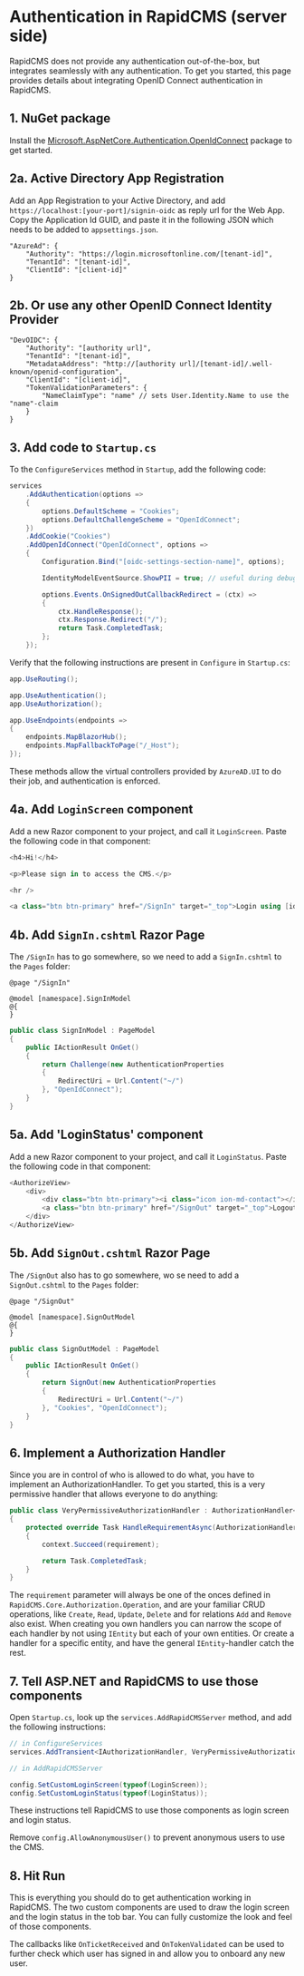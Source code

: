 # Authentication in RapidCMS (server side)

RapidCMS does not provide any authentication out-of-the-box, but integrates seamlessly with any
authentication. To get you started, this page provides details about integrating OpenID Connect authentication in RapidCMS.

## 1. NuGet package

Install the [Microsoft.AspNetCore.Authentication.OpenIdConnect](https://www.nuget.org/packages/Microsoft.AspNetCore.Authentication.OpenIdConnect/5.0.2) package
to get started.

## 2a. Active Directory App Registration

Add an App Registration to your Active Directory, and add `https://localhost:[your-port]/signin-oidc` as
reply url for the Web App. Copy the Application Id GUID, and paste it in the following JSON which needs to
be added to `appsettings.json`.

```
"AzureAd": {
    "Authority": "https://login.microsoftonline.com/[tenant-id]",
    "TenantId": "[tenant-id]",
    "ClientId": "[client-id]"
}
```

## 2b. Or use any other OpenID Connect Identity Provider

```
"DevOIDC": {
    "Authority": "[authority url]",
    "TenantId": "[tenant-id]",
    "MetadataAddress": "http://[authority url]/[tenant-id]/.well-known/openid-configuration",
    "ClientId": "[client-id]",
    "TokenValidationParameters": {
        "NameClaimType": "name" // sets User.Identity.Name to use the "name"-claim
    }
}
```

## 3. Add code to `Startup.cs`

To the `ConfigureServices` method in `Startup`, add the following code:

```c#
services
    .AddAuthentication(options =>
    {
        options.DefaultScheme = "Cookies";
        options.DefaultChallengeScheme = "OpenIdConnect";
    })
    .AddCookie("Cookies")
    .AddOpenIdConnect("OpenIdConnect", options =>
    {
        Configuration.Bind("[oidc-settings-section-name]", options);

        IdentityModelEventSource.ShowPII = true; // useful during debugging. remove for when auth works

        options.Events.OnSignedOutCallbackRedirect = (ctx) =>
        {
            ctx.HandleResponse();
            ctx.Response.Redirect("/");
            return Task.CompletedTask;
        };
    });
```

Verify that the following instructions are present in `Configure` in `Startup.cs`:

```c#
app.UseRouting();

app.UseAuthentication();
app.UseAuthorization();

app.UseEndpoints(endpoints =>
{
    endpoints.MapBlazorHub();
    endpoints.MapFallbackToPage("/_Host");
});
```

These methods allow the virtual controllers provided by `AzureAD.UI` to do their job, and authentication is enforced.

## 4a. Add `LoginScreen` component

Add a new Razor component to your project, and call it `LoginScreen`. Paste the following code in that component:

```c#
<h4>Hi!</h4>

<p>Please sign in to access the CMS.</p>

<hr />

<a class="btn btn-primary" href="/SignIn" target="_top">Login using [identity provider]</a>
```

## 4b. Add `SignIn.cshtml` Razor Page

The `/SignIn` has to go somewhere, so we need to add a `SignIn.cshtml` to the `Pages` folder:

```cshtml
@page "/SignIn"

@model [namespace].SignInModel
@{
}
```

```cs
public class SignInModel : PageModel
{
    public IActionResult OnGet()
    {
        return Challenge(new AuthenticationProperties
        {
            RedirectUri = Url.Content("~/")
        }, "OpenIdConnect");
    }
}
```

## 5a. Add 'LoginStatus' component

Add a new Razor component to your project, and call it `LoginStatus`. Paste the following code in that component:

```c#
<AuthorizeView>
    <div>
        <div class="btn btn-primary"><i class="icon ion-md-contact"></i> Hi, @context.User.Identity.Name!</div>
        <a class="btn btn-primary" href="/SignOut" target="_top">Logout</a>
    </div>
</AuthorizeView>
```

## 5b. Add `SignOut.cshtml` Razor Page

The `/SignOut` also has to go somewhere, wo se need to add a `SignOut.cshtml` to the `Pages` folder:

```cshtml
@page "/SignOut"

@model [namespace].SignOutModel
@{
}
```

```cs
public class SignOutModel : PageModel
{
    public IActionResult OnGet()
    {
        return SignOut(new AuthenticationProperties 
        {
            RedirectUri = Url.Content("~/") 
        }, "Cookies", "OpenIdConnect");
    }
}
```

## 6. Implement a Authorization Handler

Since you are in control of who is allowed to do what, you have to implement an AuthorizationHandler. To get you started, this
is a very permissive handler that allows everyone to do anything:

```c#
public class VeryPermissiveAuthorizationHandler : AuthorizationHandler<OperationAuthorizationRequirement, IEntity>
{
    protected override Task HandleRequirementAsync(AuthorizationHandlerContext context, OperationAuthorizationRequirement requirement, IEntity resource)
    {
        context.Succeed(requirement);

        return Task.CompletedTask;
    }
}
```

The `requirement` parameter will always be one of the onces defined in `RapidCMS.Core.Authorization.Operation`, and
are your familiar CRUD operations, like `Create`, `Read`, `Update`, `Delete` and for relations `Add` and `Remove` also
exist. When creating you own handlers you can narrow the scope of each handler by not using `IEntity` but each of your
own entities. Or create a handler for a specific entity, and have the general `IEntity`-handler catch the rest.

## 7. Tell ASP.NET and RapidCMS to use those components

Open `Startup.cs`,  look up the `services.AddRapidCMSServer` method, and add the following instructions:

```c#
// in ConfigureServices
services.AddTransient<IAuthorizationHandler, VeryPermissiveAuthorizationHandler>();

// in AddRapidCMSServer

config.SetCustomLoginScreen(typeof(LoginScreen));
config.SetCustomLoginStatus(typeof(LoginStatus));
```

These instructions tell RapidCMS to use those components as login screen and login status.

Remove `config.AllowAnonymousUser()` to prevent anonymous users to use the CMS.

## 8. Hit Run

This is everything you should do to get authentication working in RapidCMS. The two custom components are
used to draw the login screen and the login status in the tob bar. You can fully customize the look and feel of
those components.

The callbacks like `OnTicketReceived` and `OnTokenValidated` can be used to further check which user has signed
in and allow you to onboard any new user. 
